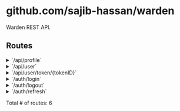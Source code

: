 # github.com/sajib-hassan/warden

Warden REST API.

## Routes

<details>
<summary>`/api/profile`</summary>

- [Recoverer]()
- [RequestID]()
- [RealIP]()
- [Timeout.func1]()
- [Heartbeat.func1]()
- [RequestLogger.func1]()
- [SetContentType.func1]()
- **/api**
	- **/profile**
		- [(*ProfileResource).profileCtx-fm]()
		- **/**
			- _GET_
				- [(*ProfileResource).get-fm]()
			- _PUT_
				- [(*ProfileResource).update-fm]()

</details>
<details>
<summary>`/api/user`</summary>

- [Recoverer]()
- [RequestID]()
- [RealIP]()
- [Timeout.func1]()
- [Heartbeat.func1]()
- [RequestLogger.func1]()
- [SetContentType.func1]()
- **/api**
	- **/user**
		- [(*UserResource).userCtx-fm]()
		- **/**
			- _GET_
				- [(*UserResource).get-fm]()
			- _PUT_
				- [(*UserResource).update-fm]()
			- _DELETE_
				- [(*UserResource).delete-fm]()

</details>
<details>
<summary>`/api/user/token/{tokenID}`</summary>

- [Recoverer]()
- [RequestID]()
- [RealIP]()
- [Timeout.func1]()
- [Heartbeat.func1]()
- [RequestLogger.func1]()
- [SetContentType.func1]()
- **/api**
	- **/user**
		- [(*UserResource).userCtx-fm]()
		- **/token/{tokenID}**
			- **/**
				- _DELETE_
					- [(*UserResource).deleteToken-fm]()
				- _PUT_
					- [(*UserResource).updateToken-fm]()

</details>
<details>
<summary>`/auth/login`</summary>

- [Recoverer]()
- [RequestID]()
- [RealIP]()
- [Timeout.func1]()
- [Heartbeat.func1]()
- [RequestLogger.func1]()
- [SetContentType.func1]()
- **/auth**
	- [SetContentType.func1]()
	- **/login**
		- _POST_
			- [(*Resource).login-fm]()

</details>
<details>
<summary>`/auth/logout`</summary>

- [Recoverer]()
- [RequestID]()
- [RealIP]()
- [Timeout.func1]()
- [Heartbeat.func1]()
- [RequestLogger.func1]()
- [SetContentType.func1]()
- **/auth**
	- [SetContentType.func1]()
	- **/logout**
		- _POST_
			- [Verifier.func1]()
			- [AuthenticateRefreshJWT]()
			- [(*Resource).logout-fm]()

</details>
<details>
<summary>`/auth/refresh`</summary>

- [Recoverer]()
- [RequestID]()
- [RealIP]()
- [Timeout.func1]()
- [Heartbeat.func1]()
- [RequestLogger.func1]()
- [SetContentType.func1]()
- **/auth**
	- [SetContentType.func1]()
	- **/refresh**
		- _POST_
			- [Verifier.func1]()
			- [AuthenticateRefreshJWT]()
			- [(*Resource).refresh-fm]()

</details>

Total # of routes: 6
